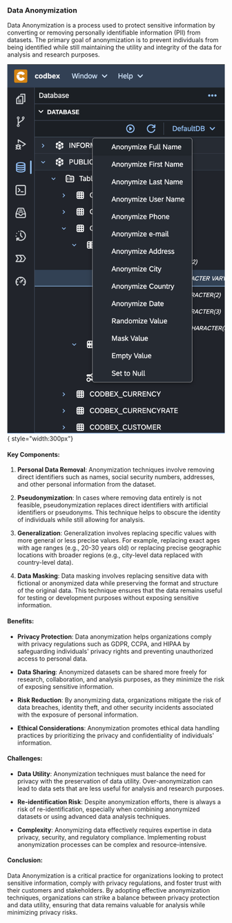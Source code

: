 ### Data Anonymization

Data Anonymization is a process used to protect sensitive information by converting or removing personally identifiable information (PII) from datasets. The primary goal of anonymization is to prevent individuals from being identified while still maintaining the utility and integrity of the data for analysis and research purposes.

![Data Anonymization](../../images/tooling/database/anonymization.png){ style="width:300px"}

#### Key Components:

1. **Personal Data Removal**: Anonymization techniques involve removing direct identifiers such as names, social security numbers, addresses, and other personal information from the dataset.

2. **Pseudonymization**: In cases where removing data entirely is not feasible, pseudonymization replaces direct identifiers with artificial identifiers or pseudonyms. This technique helps to obscure the identity of individuals while still allowing for analysis.

3. **Generalization**: Generalization involves replacing specific values with more general or less precise values. For example, replacing exact ages with age ranges (e.g., 20-30 years old) or replacing precise geographic locations with broader regions (e.g., city-level data replaced with country-level data).

4. **Data Masking**: Data masking involves replacing sensitive data with fictional or anonymized data while preserving the format and structure of the original data. This technique ensures that the data remains useful for testing or development purposes without exposing sensitive information.

#### Benefits:

- **Privacy Protection**: Data anonymization helps organizations comply with privacy regulations such as GDPR, CCPA, and HIPAA by safeguarding individuals' privacy rights and preventing unauthorized access to personal data.

- **Data Sharing**: Anonymized datasets can be shared more freely for research, collaboration, and analysis purposes, as they minimize the risk of exposing sensitive information.

- **Risk Reduction**: By anonymizing data, organizations mitigate the risk of data breaches, identity theft, and other security incidents associated with the exposure of personal information.

- **Ethical Considerations**: Anonymization promotes ethical data handling practices by prioritizing the privacy and confidentiality of individuals' information.

#### Challenges:

- **Data Utility**: Anonymization techniques must balance the need for privacy with the preservation of data utility. Over-anonymization can lead to data sets that are less useful for analysis and research purposes.

- **Re-identification Risk**: Despite anonymization efforts, there is always a risk of re-identification, especially when combining anonymized datasets or using advanced data analysis techniques.

- **Complexity**: Anonymizing data effectively requires expertise in data privacy, security, and regulatory compliance. Implementing robust anonymization processes can be complex and resource-intensive.

#### Conclusion:

Data Anonymization is a critical practice for organizations looking to protect sensitive information, comply with privacy regulations, and foster trust with their customers and stakeholders. By adopting effective anonymization techniques, organizations can strike a balance between privacy protection and data utility, ensuring that data remains valuable for analysis while minimizing privacy risks.
